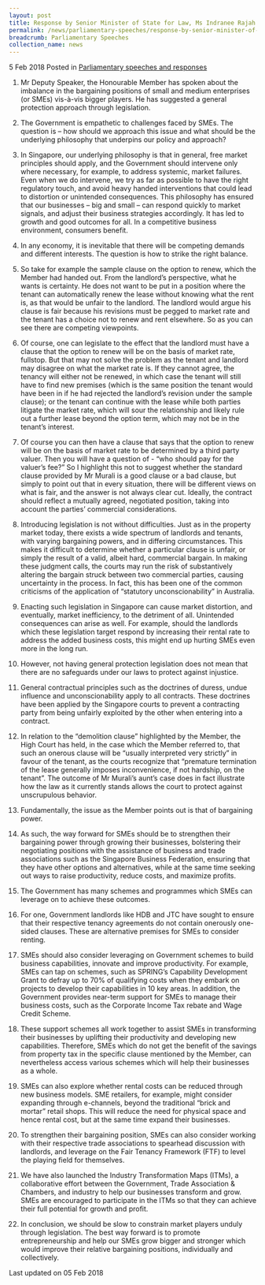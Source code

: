 ```yaml
---
layout: post
title: Response by Senior Minister of State for Law, Ms Indranee Rajah S.C., to the Motion for the Adjournment - 'Power Imbalance in Contracts Involving Small Businesses'
permalink: /news/parliamentary-speeches/response-by-senior-minister-of-state-for-law--ms-indranee-rajah-
breadcrumb: Parliamentary Speeches
collection_name: news
---
```


5 Feb 2018 Posted in [Parliamentary speeches and responses](/news/parliamentary-speeches)

1. Mr Deputy Speaker, the Honourable Member has spoken about the imbalance in the bargaining positions of small and medium enterprises (or SMEs) vis-à-vis bigger players. He has suggested a general protection approach through legislation.

 

2. The Government is empathetic to challenges faced by SMEs. The question is – how should we approach this issue and what should be the underlying philosophy that underpins our policy and approach?

 

3. In Singapore, our underlying philosophy is that in general, free market principles should apply, and the Government should intervene only where necessary, for example, to address systemic, market failures. Even when we do intervene, we try as far as possible to have the right regulatory touch, and avoid heavy handed interventions that could lead to distortion or unintended consequences. This philosophy has ensured that our businesses – big and small – can respond quickly to market signals, and adjust their business strategies accordingly. It has led to growth and good outcomes for all. In a competitive business environment, consumers benefit.

 

4. In any economy, it is inevitable that there will be competing demands and different interests. The question is how to strike the right balance.

 

5. So take for example the sample clause on the option to renew, which the Member had handed out. From the landlord’s perspective, what he wants is certainty. He does not want to be put in a position where the tenant can automatically renew the lease without knowing what the rent is, as that would be unfair to the landlord. The landlord would argue his clause is fair because his revisions must be pegged to market rate and the tenant has a choice not to renew and rent elsewhere. So as you can see there are competing viewpoints.

 

6. Of course, one can legislate to the effect that the landlord must have a clause that the option to renew will be on the basis of market rate, fullstop. But that may not solve the problem as the tenant and landlord may disagree on what the market rate is. If they cannot agree, the tenancy will either not be renewed, in which case the tenant will still have to find new premises (which is the same position the tenant would have been in if he had rejected the landlord’s revision under the sample clause); or the tenant can continue with the lease while both parties litigate the market rate, which will sour the relationship and likely rule out a further lease beyond the option term, which may not be in the tenant’s interest.

 

7. Of course you can then have a clause that says that the option to renew will be on the basis of market rate to be determined by a third party valuer. Then you will have a question of - “who should pay for the valuer’s fee?” So I highlight this not to suggest whether the standard clause provided by Mr Murali is a good clause or a bad clause, but simply to point out that in every situation, there will be different views on what is fair, and the answer is not always clear cut. Ideally, the contract should reflect a mutually agreed, negotiated position, taking into account the parties’ commercial considerations.

 

8. Introducing legislation is not without difficulties. Just as in the property market today, there exists a wide spectrum of landlords and tenants, with varying bargaining powers, and in differing circumstances. This makes it difficult to determine whether a particular clause is unfair, or simply the result of a valid, albeit hard, commercial bargain. In making these judgment calls, the courts may run the risk of substantively altering the bargain struck between two commercial parties, causing uncertainty in the process. In fact, this has been one of the common criticisms of the application of “statutory unconscionability” in Australia.

 

9. Enacting such legislation in Singapore can cause market distortion, and eventually, market inefficiency, to the detriment of all. Unintended consequences can arise as well. For example, should the landlords which these legislation target respond by increasing their rental rate to address the added business costs, this might end up hurting SMEs even more in the long run.

 

10. However, not having general protection legislation does not mean that there are no safeguards under our laws to protect against injustice.

 

11. General contractual principles such as the doctrines of duress, undue influence and unconscionability apply to all contracts. These doctrines have been applied by the Singapore courts to prevent a contracting party from being unfairly exploited by the other when entering into a contract.

 

12. In relation to the “demolition clause” highlighted by the Member, the High Court has held, in the case which the Member referred to, that such an onerous clause will be “usually interpreted very strictly” in favour of the tenant, as the courts recognize that “premature termination of the lease generally imposes inconvenience, if not hardship, on the tenant”. The outcome of Mr Murali’s aunt’s case does in fact illustrate how the law as it currently stands allows the court to protect against unscrupulous behavior.

 

13. Fundamentally, the issue as the Member points out is that of bargaining power.

 

14. As such, the way forward for SMEs should be to strengthen their bargaining power through growing their businesses, bolstering their negotiating positions with the assistance of business and trade associations such as the Singapore Business Federation, ensuring that they have other options and alternatives, while at the same time seeking out ways to raise productivity, reduce costs, and maximize profits.

 

15. The Government has many schemes and programmes which SMEs can leverage on to achieve these outcomes.

 

16. For one, Government landlords like HDB and JTC have sought to ensure that their respective tenancy agreements do not contain onerously one-sided clauses. These are alternative premises for SMEs to consider renting.

 

17. SMEs should also consider leveraging on Government schemes to build business capabilities, innovate and improve productivity. For example, SMEs can tap on schemes, such as SPRING’s Capability Development Grant to defray up to 70% of qualifying costs when they embark on projects to develop their capabilities in 10 key areas. In addition, the Government provides near-term support for SMEs to manage their business costs, such as the Corporate Income Tax rebate and Wage Credit Scheme.

 

18. These support schemes all work together to assist SMEs in transforming their businesses by uplifting their productivity and developing new capabilities. Therefore, SMEs which do not get the benefit of the savings from property tax in the specific clause mentioned by the Member, can nevertheless access various schemes which will help their businesses as a whole.

 

19. SMEs can also explore whether rental costs can be reduced through new business models. SME retailers, for example, might consider expanding through e-channels, beyond the traditional “brick and mortar” retail shops. This will reduce the need for physical space and hence rental cost, but at the same time expand their businesses.

 

20. To strengthen their bargaining position, SMEs can also consider working with their respective trade associations to spearhead discussion with landlords, and leverage on the Fair Tenancy Framework (FTF) to level the playing field for themselves.

 

21. We have also launched the Industry Transformation Maps (ITMs), a collaborative effort between the Government, Trade Association & Chambers, and industry to help our businesses transform and grow. SMEs are encouraged to participate in the ITMs so that they can achieve their full potential for growth and profit.

 

22. In conclusion, we should be slow to constrain market players unduly through legislation. The best way forward is to promote entrepreneurship and help our SMEs grow bigger and stronger which would improve their relative bargaining positions, individually and collectively. 


<p class="right-side-updated">Last updated on 05 Feb 2018</p>

